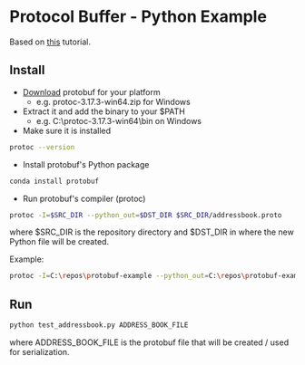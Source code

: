 # Protocol Buffer - Python Example

Based on [this](https://developers.google.com/protocol-buffers/docs/pythontutorial) tutorial.

## Install

- [Download](https://github.com/protocolbuffers/protobuf/releases) protobuf for your platform
  - e.g. protoc-3.17.3-win64.zip for Windows
- Extract it and add the binary to your $PATH
  - e.g. C:\protoc-3.17.3-win64\bin on Windows
- Make sure it is installed
```sh
protoc --version
```
- Install protobuf's Python package

```sh
conda install protobuf
```

- Run protobuf's compiler (protoc)

```sh
protoc -I=$SRC_DIR --python_out=$DST_DIR $SRC_DIR/addressbook.proto
```
where $SRC_DIR is the repository directory and $DST_DIR in where the new Python file will be created.

Example:

```sh
protoc -I=C:\repos\protobuf-example --python_out=C:\repos\protobuf-example C:\repos\protobuf-example\addressbook.proto
```

## Run

```sh
python test_addressbook.py ADDRESS_BOOK_FILE
```

where ADDRESS_BOOK_FILE is the protobuf file that will be created / used for serialization.